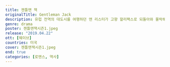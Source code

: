 ```yaml
---
title: 젠틀맨 잭
originalTitle: Gentleman Jack
description: 유럽 전역의 대도시를 여행하던 앤 리스터가 고향 할리팩스로 되돌아와 몰락해가는 가문을 일으키기 위해 노력하는 이야기
genre: drama
poster: 젠틀맨잭시즌1.jpeg
release: "2019.04.22"
ott: [웨이브]
countries: 미국
cover: 젠틀맨잭시즌1.jpeg
end: true
categories: [로맨스, 역사]
---
```

